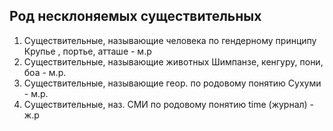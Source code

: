 ## Род несклоняемых существительных

1. Существительные, называющие человека по гендерному принципу 
	Крупье , портье, атташе - м.р
2. Существительные, называющие животных
	Шимпанзе, кенгуру, пони, боа - м.р. 
3. Существительные, называющие геор. по родовому понятию
	Сухуми - м.р.
4. Существительные, наз. СМИ по родовому понятию
	time (журнал) - ж.р